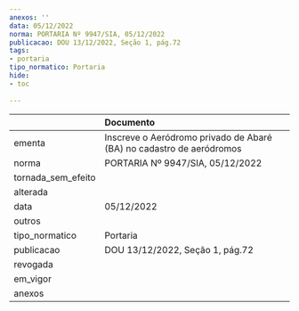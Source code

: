 ```yaml
---
anexos: ''
data: 05/12/2022
norma: PORTARIA Nº 9947/SIA, 05/12/2022
publicacao: DOU 13/12/2022, Seção 1, pág.72
tags:
- portaria
tipo_normatico: Portaria
hide: 
- toc 
 
---
```


|                    | Documento                                                            |
|:-------------------|:---------------------------------------------------------------------|
| ementa             | Inscreve o Aeródromo privado de Abaré (BA) no cadastro de aeródromos |
| norma              | PORTARIA Nº 9947/SIA, 05/12/2022                                     |
| tornada_sem_efeito |                                                                      |
| alterada           |                                                                      |
| data               | 05/12/2022                                                           |
| outros             |                                                                      |
| tipo_normatico     | Portaria                                                             |
| publicacao         | DOU 13/12/2022, Seção 1, pág.72                                      |
| revogada           |                                                                      |
| em_vigor           |                                                                      |
| anexos             |                                                                      |
